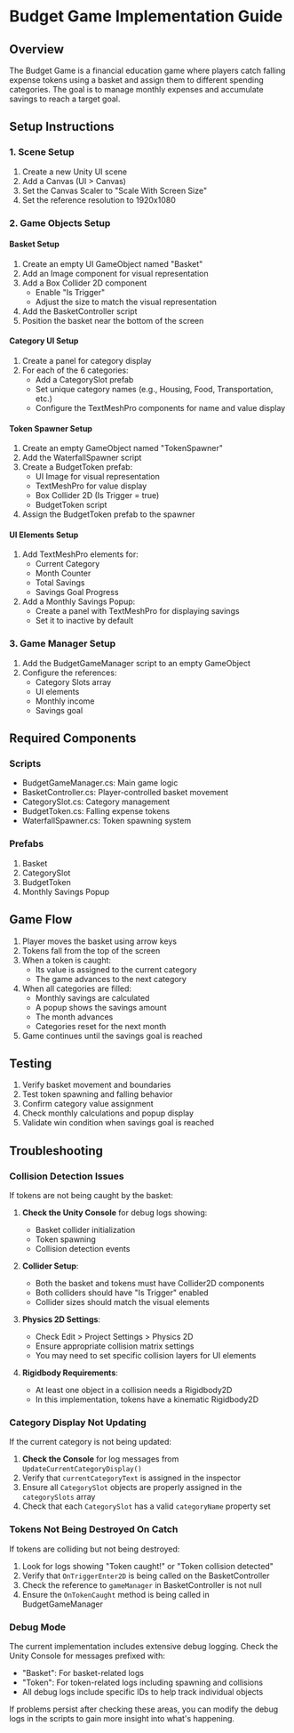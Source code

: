 # Budget Game Implementation Guide

## Overview
The Budget Game is a financial education game where players catch falling expense tokens using a basket and assign them to different spending categories. The goal is to manage monthly expenses and accumulate savings to reach a target goal.

## Setup Instructions

### 1. Scene Setup
1. Create a new Unity UI scene
2. Add a Canvas (UI > Canvas)
3. Set the Canvas Scaler to "Scale With Screen Size"
4. Set the reference resolution to 1920x1080

### 2. Game Objects Setup

#### Basket Setup
1. Create an empty UI GameObject named "Basket"
2. Add an Image component for visual representation
3. Add a Box Collider 2D component
   - Enable "Is Trigger"
   - Adjust the size to match the visual representation
4. Add the BasketController script
5. Position the basket near the bottom of the screen

#### Category UI Setup
1. Create a panel for category display
2. For each of the 6 categories:
   - Add a CategorySlot prefab
   - Set unique category names (e.g., Housing, Food, Transportation, etc.)
   - Configure the TextMeshPro components for name and value display

#### Token Spawner Setup
1. Create an empty GameObject named "TokenSpawner"
2. Add the WaterfallSpawner script
3. Create a BudgetToken prefab:
   - UI Image for visual representation
   - TextMeshPro for value display
   - Box Collider 2D (Is Trigger = true)
   - BudgetToken script
4. Assign the BudgetToken prefab to the spawner

#### UI Elements Setup
1. Add TextMeshPro elements for:
   - Current Category
   - Month Counter
   - Total Savings
   - Savings Goal Progress
2. Add a Monthly Savings Popup:
   - Create a panel with TextMeshPro for displaying savings
   - Set it to inactive by default

### 3. Game Manager Setup
1. Add the BudgetGameManager script to an empty GameObject
2. Configure the references:
   - Category Slots array
   - UI elements
   - Monthly income
   - Savings goal

## Required Components

### Scripts
- BudgetGameManager.cs: Main game logic
- BasketController.cs: Player-controlled basket movement
- CategorySlot.cs: Category management
- BudgetToken.cs: Falling expense tokens
- WaterfallSpawner.cs: Token spawning system

### Prefabs
1. Basket
2. CategorySlot
3. BudgetToken
4. Monthly Savings Popup

## Game Flow
1. Player moves the basket using arrow keys
2. Tokens fall from the top of the screen
3. When a token is caught:
   - Its value is assigned to the current category
   - The game advances to the next category
4. When all categories are filled:
   - Monthly savings are calculated
   - A popup shows the savings amount
   - The month advances
   - Categories reset for the next month
5. Game continues until the savings goal is reached

## Testing
1. Verify basket movement and boundaries
2. Test token spawning and falling behavior
3. Confirm category value assignment
4. Check monthly calculations and popup display
5. Validate win condition when savings goal is reached

## Troubleshooting

### Collision Detection Issues
If tokens are not being caught by the basket:

1. **Check the Unity Console** for debug logs showing:
   - Basket collider initialization
   - Token spawning
   - Collision detection events

2. **Collider Setup**:
   - Both the basket and tokens must have Collider2D components
   - Both colliders should have "Is Trigger" enabled
   - Collider sizes should match the visual elements

3. **Physics 2D Settings**:
   - Check Edit > Project Settings > Physics 2D
   - Ensure appropriate collision matrix settings
   - You may need to set specific collision layers for UI elements

4. **Rigidbody Requirements**:
   - At least one object in a collision needs a Rigidbody2D
   - In this implementation, tokens have a kinematic Rigidbody2D

### Category Display Not Updating
If the current category is not being updated:

1. **Check the Console** for log messages from `UpdateCurrentCategoryDisplay()`
2. Verify that `currentCategoryText` is assigned in the inspector
3. Ensure all `CategorySlot` objects are properly assigned in the `categorySlots` array
4. Check that each `CategorySlot` has a valid `categoryName` property set

### Tokens Not Being Destroyed On Catch
If tokens are colliding but not being destroyed:

1. Look for logs showing "Token caught!" or "Token collision detected"
2. Verify that `OnTriggerEnter2D` is being called on the BasketController
3. Check the reference to `gameManager` in BasketController is not null
4. Ensure the `OnTokenCaught` method is being called in BudgetGameManager

### Debug Mode
The current implementation includes extensive debug logging. Check the Unity Console for messages prefixed with:
- "Basket": For basket-related logs
- "Token": For token-related logs including spawning and collisions
- All debug logs include specific IDs to help track individual objects

If problems persist after checking these areas, you can modify the debug logs in the scripts to gain more insight into what's happening. 